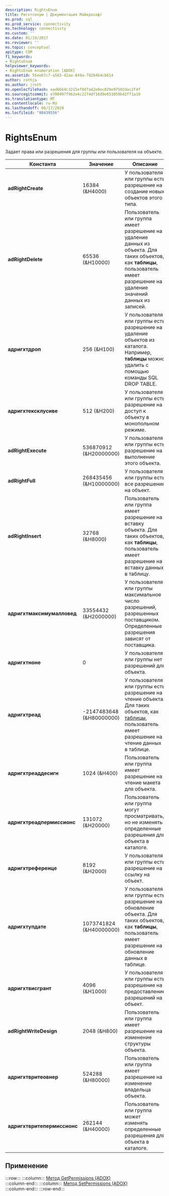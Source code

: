 ```yaml
---
description: RightsEnum
title: Ригхтсенум | Документация Майкрософт
ms.prod: sql
ms.prod_service: connectivity
ms.technology: connectivity
ms.custom: ''
ms.date: 01/19/2017
ms.reviewer: ''
ms.topic: conceptual
apitype: COM
f1_keywords:
- RightsEnum
helpviewer_keywords:
- RightsEnum enumeration [ADOX]
ms.assetid: 55ee67c7-a583-42aa-849a-78264b4cb614
author: rothja
ms.author: jroth
ms.openlocfilehash: ead66b4c3215ef0d7a42e8ec029e97502dac2f4f
ms.sourcegitcommit: e700497f962e4c2274df16d9e651059b42ff1a10
ms.translationtype: MT
ms.contentlocale: ru-RU
ms.lasthandoff: 08/17/2020
ms.locfileid: "88439556"
---
```

# <a name="rightsenum"></a>RightsEnum
Задает права или разрешения для группы или пользователя на объекте.  
  
|Константа|Значение|Описание|  
|--------------|-----------|-----------------|  
|**adRightCreate**|16384 (&H4000)|У пользователя или группы есть разрешение на создание новых объектов этого типа.|  
|**adRightDelete**|65536 (&H10000)|Пользователь или группа имеет разрешение на удаление данных из объекта. Для таких объектов, как **таблицы**, пользователь имеет разрешение на удаление значений данных из записей.|  
|**адригхтдроп**|256 (&H100)|У пользователя или группы есть разрешение на удаление объектов из каталога. Например, **таблицы** можно удалить с помощью команды SQL DROP TABLE.|  
|**адригхтексклусиве**|512 (&H200)|У пользователя или группы есть разрешение на доступ к объекту в монопольном режиме.|  
|**adRightExecute**|536870912 (&H20000000)|У пользователя или группы есть разрешение на выполнение этого объекта.|  
|**adRightFull**|268435456 (&H10000000)|У пользователя или группы есть все разрешения на объект.|  
|**adRightInsert**|32768 (&H8000)|Пользователь или группа имеет разрешение на вставку объекта. Для таких объектов, как **таблицы**, пользователь имеет разрешение на вставку данных в таблицу.|  
|**адригхтмаксимумалловед**|33554432 (&H2000000)|У пользователя или группы максимальное число разрешений, разрешенных поставщиком. Определенные разрешения зависят от поставщика.|  
|**адригхтноне**|0|У пользователя или группы нет разрешений для объекта.|  
|**адригхтреад**|-2147483648 (&H80000000)|У пользователя или группы есть разрешение на чтение объекта. Для таких объектов, как [таблицы](../../../ado/reference/adox-api/table-object-adox.md), пользователь имеет разрешение на чтение данных в таблице.|  
|**адригхтреаддесигн**|1024 (&H400)|Пользователь или группа имеет разрешение на чтение макета для объекта.|  
|**адригхтреадпермиссионс**|131072 (&H20000)|Пользователь или группа могут просматривать, но не изменять определенные разрешения для объекта в каталоге.|  
|**адригхтреференце**|8192 (&H2000)|У пользователя или группы есть разрешение на ссылку на объект.|  
|**адригхтупдате**|1073741824 (&H40000000)|У пользователя или группы есть разрешение на обновление объекта. Для таких объектов, как **таблицы**, пользователь имеет разрешение на обновление данных в таблице.|  
|**адригхтвисгрант**|4096 (&H1000)|У пользователя или группы есть разрешение на предоставление разрешений на объект.|  
|**adRightWriteDesign**|2048 (&H800)|Пользователь или группа имеет разрешение на изменение структуры объекта.|  
|**адригхтвритеовнер**|524288 (&H80000)|Пользователь или группа имеет разрешение на изменение владельца объекта.|  
|**адригхтвритепермиссионс**|262144 (&H40000)|Пользователь или группа может изменять определенные разрешения для объекта в каталоге.|  
  
## <a name="applies-to"></a>Применение  

:::row:::
    :::column:::
        [Метод GetPermissions (ADOX)](../../../ado/reference/adox-api/getpermissions-method-adox.md)  
    :::column-end:::
    :::column:::
        [Метод SetPermissions (ADOX)](../../../ado/reference/adox-api/setpermissions-method-adox.md)  
    :::column-end:::
:::row-end:::
